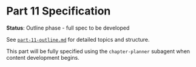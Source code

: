 # Part 11 Specification

**Status**: Outline phase - full spec to be developed

See [`part-11-outline.md`](./part-11-outline.md) for detailed topics and structure.

This part will be fully specified using the `chapter-planner` subagent when content development begins.
